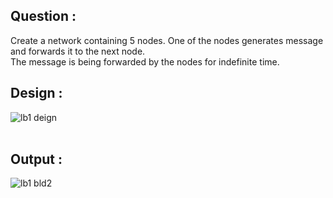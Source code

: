 ## Question :
Create a network containing 5 nodes. One of the nodes generates message and forwards it to the next node.
<br>The message is being forwarded by the nodes for indefinite time. 

## Design :
![lb1 deign](https://github.com/sabrina-mostafa/Computer_Networks/assets/78508655/fe6a6bb8-600a-4d10-b7a5-b6c33c13caf4)
</br>
</br>
## Output :
![lb1 bld2](https://github.com/sabrina-mostafa/Computer_Networks/assets/78508655/b1b1f488-9f37-4b98-b55b-f36757d1f982)

